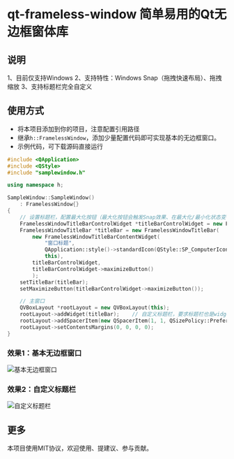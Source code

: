 # qt-frameless-window 简单易用的Qt无边框窗体库

## 说明
1、目前仅支持Windows
2、支持特性：Windows Snap（拖拽快速布局）、拖拽缩放
3、支持标题栏完全自定义

## 使用方式
* 将本项目添加到你的项目，注意配置引用路径
* 继承`h::FramelessWindow`，添加少量配置代码即可实现基本的无边框窗口。
* 示例代码，可下载源码直接运行
```c++
#include <QApplication>
#include <QStyle>
#include "samplewindow.h"

using namespace h;

SampleWindow::SampleWindow()
    : FramelessWindow{}
{
    // 设置标题栏，配置最大化按钮（最大化按钮会触发Snap效果、在最大化/最小化状态变化时会改变图标）
    FramelessWindowTitleBarControlWidget *titleBarControlWidget = new FramelessWindowTitleBarControlWidget(this);
    FramelessWindowTitleBar *titleBar = new FramelessWindowTitleBar(
        new FramelessWindowTitleBarContentWidget(
            "窗口标题",
            QApplication::style()->standardIcon(QStyle::SP_ComputerIcon),
            this),
        titleBarControlWidget,
        titleBarControlWidget->maximizeButton()
        );
    setTitleBar(titleBar);
    setMaximizeButton(titleBarControlWidget->maximizeButton());

    // 主窗口
    QVBoxLayout *rootLayout = new QVBoxLayout(this);
    rootLayout->addWidget(titleBar);    // 自定义标题栏，要求标题栏也是widget的一部分，所以需要添加到窗体布局合适位置
    rootLayout->addSpacerItem(new QSpacerItem(1, 1, QSizePolicy::Preferred, QSizePolicy::Expanding));
    rootLayout->setContentsMargins(0, 0, 0, 0);
}
```
### 效果1：基本无边框窗口
![基本无边框窗口](https://github.com/hanjianqiao/qt-frameless-window/assets/7146341/bc1e261e-aaa8-40c8-b522-ad846c9969fa)
### 效果2：自定义标题栏
![自定义标题栏](https://github.com/hanjianqiao/qt-frameless-window/assets/7146341/0094c65f-206f-409e-b5b8-4b02dfff79b8)

## 更多
本项目使用MIT协议，欢迎使用、提建议、参与贡献。
